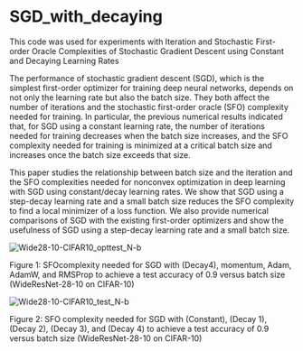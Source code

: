 # SGD_with_decaying
This code was used for experiments with Iteration and Stochastic First-order Oracle Complexities of Stochastic Gradient Descent using Constant and Decaying Learning Rates

The performance of stochastic gradient descent (SGD), which is the simplest first-order optimizer for training deep neural networks, depends on not only the learning rate but also the batch size. They both affect the number of iterations and the stochastic first-order oracle (SFO) complexity needed for training. In particular, the previous numerical results indicated that, for SGD using a constant learning rate, the number of iterations needed for training decreases when the batch size increases, and the SFO complexity needed for training is minimized at a critical batch size and increases once the batch size exceeds that size. 

This paper studies the relationship between batch size and the iteration and the SFO complexities needed for nonconvex optimization in deep learning with SGD using constant/decay learning rates. We show that SGD using a step-decay learning rate and a small batch size reduces the SFO complexity to find a local minimizer of a loss function. We also provide numerical comparisons of SGD with the existing first-order optimizers and show the usefulness of SGD using a step-decay learning rate and a small batch size.

![Wide28-10-CIFAR10_opttest_N-b](https://github.com/imakn0907/SGD_with_decaying/assets/143669596/60ec582a-75dd-4a3d-979e-d20cd7bc07bc)

Figure 1: SFOcomplexity needed for SGD with (Decay4), momentum, Adam, AdamW, and RMSProp to achieve a test accuracy of 0.9 versus batch size (WideResNet-28-10 on CIFAR-10)

![Wide28-10-CIFAR10_test_N-b](https://github.com/imakn0907/SGD_with_decaying/assets/143669596/d4c1628b-a25f-481d-bad5-36023ea01949)

Figure 2: SFO complexity needed for SGD with (Constant), (Decay 1), (Decay 2), (Decay 3), and (Decay 4) to achieve a test accuracy of 0.9 versus batch size (WideResNet-28-10 on CIFAR-10)
